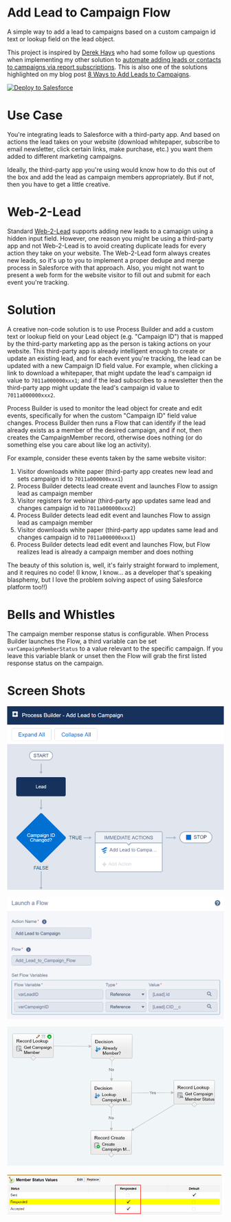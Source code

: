 # Add Lead to Campaign Flow

A simple way to add a lead to campaigns based on a custom campaign id text or lookup field on the lead object.

This project is inspired by [Derek Hays](https://www.linkedin.com/in/derekhays) who had some follow up questions when implementing my other solution to [automate adding leads or contacts to campaigns via report subscriptions](https://douglascayers.wordpress.com/2015/07/06/salesforce-automate-adding-contacts-to-campaign-via-report-subscription/). This is also one of the solutions highlighted on my blog post [8 Ways to Add Leads to Campaigns](https://douglascayers.com/2016/07/31/8-ways-to-add-leads-to-campaigns/).

<a href="https://githubsfdeploy.herokuapp.com">
  <img alt="Deploy to Salesforce"
       src="https://raw.githubusercontent.com/afawcett/githubsfdeploy/master/deploy.png">
</a>

# Use Case

You're integrating leads to Salesforce with a third-party app. And based on actions the lead takes on your website (download whitepaper, subscribe to email newsletter, click certain links, make purchase, etc.) you want them added to different marketing campaigns.

Ideally, the third-party app you're using would know how to do this out of the box and add the lead as campaign members appropriately. But if not, then you have to get a little creative.

# Web-2-Lead

Standard [Web-2-Lead](https://help.salesforce.com/apex/HTViewSolution?id=000006417) supports adding new leads to a camapign using a hidden input field. However, one reason you might be using a third-party app and not Web-2-Lead is to avoid creating duplicate leads for every action they take on your website. The Web-2-Lead form always creates new leads, so it's up to you to implement a proper dedupe and merge process in Salesforce with that approach. Also, you might not want to present a web form for the website visitor to fill out and submit for each event you're tracking.

# Solution

A creative non-code solution is to use Process Builder and add a custom text or lookup field on your Lead object (e.g. "Campaign ID") that is mapped by the third-party marketing app as the person is taking actions on your website. This third-party app is already intelligent enough to create or update an existing lead, and for each event you're tracking, the lead can be updated with a new Campaign ID field value. For example, when clicking a link to download a whitepaper, that might update the lead's campaign id value to `7011a000000xxx1`; and if the lead subscribes to a newsletter then the third-party app might update the lead's campaign id value to `7011a000000xxx2`. 

Process Builder is used to monitor the lead object for create and edit events, specifically for when the custom "Campaign ID" field value changes. Process Builder then runs a Flow that can identify if the lead already exists as a member of the desired campaign, and if not, then creates the CampaignMember record, otherwise does nothing (or do something else you care about like log an activity).

For example, consider these events taken by the same website visitor:

1. Visitor downloads white paper (third-party app creates new lead and sets campaign id to `7011a000000xxx1`)
2. Process Builder detects lead create event and launches Flow to assign lead as campaign member
3. Visitor registers for webinar (third-party app updates same lead and changes campaign id to `7011a000000xxx2`)
4. Process Builder detects lead edit event and launches Flow to assign lead as campaign member
5. Visitor downloads white paper (third-party app updates same lead and changes campaign id to `7011a000000xxx1`)
6. Process Builder detects lead edit event and launches Flow, but Flow realizes lead is already a campaign member and does nothing

The beauty of this solution is, well, it's fairly straight forward to implement, and it requires no code! (I know, I know... as a developer that's speaking blasphemy, but I love the problem solving aspect of using Salesforce platform too!!)

# Bells and Whistles

The campaign member response status is configurable. When Process Builder launches the Flow, a third variable can be set `varCampaignMemberStatus` to a value relevant to the specific campaign. If you leave this variable blank or unset then the Flow will grab the first listed response status on the campaign.

# Screen Shots

![screenshot](/images/process-01-overview.png)

![screenshot](/images/process-02-launch-flow.png)

![screenshot](/images/process-03-flow.png)

![screenshot](/images/process-04-responded-status.png)
